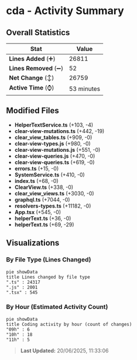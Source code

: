 # cda - Activity Summary 

## Overall Statistics

| Stat                   | Value                                                             |
| ---------------------- | ----------------------------------------------------------------- |
| **Lines Added** (➕)   | 26811                                          |
| **Lines Removed** (➖) | 52                                        |
| **Net Change** (↕)    | 26759                |
| **Active Time** (⌚)   | 53 minutes |


## Modified Files
- **HelperTextService.ts** (+103, -4)
- **clear-view-mutations.ts** (+442, -19)
- **clear_view_tables.ts** (+909, -0)
- **clear-view-types.js** (+980, -0)
- **clear-view-mutations.js** (+551, -0)
- **clear-view-queries.js** (+470, -0)
- **clear-view-queries.ts** (+619, -0)
- **errors.ts** (+15, -0)
- **SystemService.ts** (+410, -0)
- **index.ts** (+68, -0)
- **ClearView.ts** (+338, -0)
- **clear_view_views.ts** (+3030, -0)
- **graphql.ts** (+7044, -0)
- **resolvers-types.ts** (+11182, -0)
- **App.tsx** (+545, -0)
- **helperText.ts** (+36, -0)
- **helperText.ts** (+69, -29)

## Visualizations

### By File Type (Lines Changed)

```mermaid
pie showData
title Lines changed by file type
".ts" : 24317
".js" : 2001
".tsx" : 545
```

### By Hour (Estimated Activity Count)

```mermaid
pie showData
title Coding activity by hour (count of changes)
"09h" : 6
"10h" : 18
"11h" : 5
```


> **Last Updated:** 20/06/2025, 11:33:06